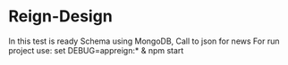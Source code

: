 # Reign-Design

In this test is ready Schema using MongoDB,
Call to json for news
For run project use:
set DEBUG=appreign:* & npm start

